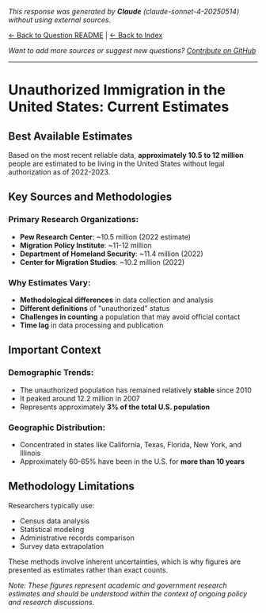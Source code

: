 <!-- 
Generated by: claude
Model: claude-sonnet-4-20250514
Prompt type: default
Generated at: 2025-06-08T20:20:05.173820
-->

*This response was generated by **Claude** (claude-sonnet-4-20250514) without using external sources.*

[← Back to Question README](README.md) | [← Back to Index](../README.md)

*Want to add more sources or suggest new questions? [Contribute on GitHub](https://github.com/justinwest/SuggestedSources)*

---

# Unauthorized Immigration in the United States: Current Estimates

## Best Available Estimates

Based on the most recent reliable data, **approximately 10.5 to 12 million** people are estimated to be living in the United States without legal authorization as of 2022-2023.

## Key Sources and Methodologies

### Primary Research Organizations:
- **Pew Research Center**: ~10.5 million (2022 estimate)
- **Migration Policy Institute**: ~11-12 million
- **Department of Homeland Security**: ~11.4 million (2022)
- **Center for Migration Studies**: ~10.2 million (2022)

### Why Estimates Vary:
- **Methodological differences** in data collection and analysis
- **Different definitions** of "unauthorized" status
- **Challenges in counting** a population that may avoid official contact
- **Time lag** in data processing and publication

## Important Context

### Demographic Trends:
- The unauthorized population has remained relatively **stable** since 2010
- It peaked around 12.2 million in 2007
- Represents approximately **3% of the total U.S. population**

### Geographic Distribution:
- Concentrated in states like California, Texas, Florida, New York, and Illinois
- Approximately 60-65% have been in the U.S. for **more than 10 years**

## Methodology Limitations

Researchers typically use:
- Census data analysis
- Statistical modeling
- Administrative records comparison
- Survey data extrapolation

These methods involve inherent uncertainties, which is why figures are presented as estimates rather than exact counts.

*Note: These figures represent academic and government research estimates and should be understood within the context of ongoing policy and research discussions.*